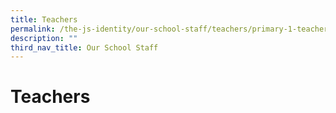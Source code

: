 ```yaml
---
title: Teachers
permalink: /the-js-identity/our-school-staff/teachers/primary-1-teachers/
description: ""
third_nav_title: Our School Staff
---
```

# **Teachers**

